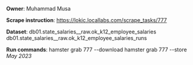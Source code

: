 **Owner**: Muhammad Musa

**Scrape instruction**:  https://lokic.locallabs.com/scrape_tasks/777

**Dataset**:   db01.state_salaries__raw.ok_k12_employee_salaries
               db01.state_salaries__raw.ok_k12_employee_salaries_runs

**Run commands**: hamster grab 777 --download
                  hamster grab 777 --store
_May 2023_

